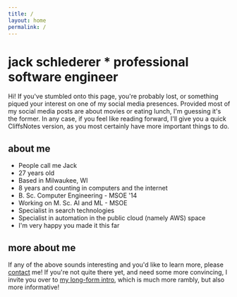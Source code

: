 ```yaml
---
title: /
layout: home
permalink: /
---
```


# jack schlederer * professional software engineer

Hi! If you've stumbled onto this page, you're probably lost, or something piqued your interest on one of my social media presences. Provided most of my social media posts are about movies or eating lunch, I'm guessing it's the former. In any case, if you feel like reading forward, I'll give you a quick CliffsNotes version, as you most certainly have more important things to do.

## about me
* People call me Jack
* 27 years old
* Based in Milwaukee, WI
* 8 years and counting in computers and the internet
* B. Sc. Computer Engineering - MSOE '14
* Working on M. Sc. AI and ML - MSOE
* Specialist in search technologies
* Specialist in automation in the public cloud (namely AWS) space
* I'm very happy you made it this far

## more about me
If any of the above sounds interesting and you'd like to learn more, please [contact](/contact) me! If you're not quite there yet, and need some more convincing, I invite you over to [my long-form intro](/jack), which is much more rambly, but also more informative!